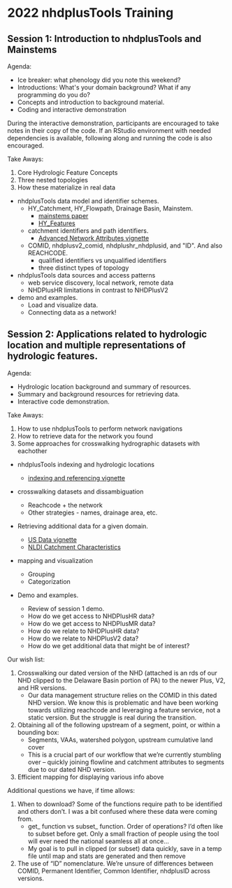 # 2022 nhdplusTools Training

## Session 1: Introduction to nhdplusTools and Mainstems

Agenda: 
- Ice breaker: what phenology did you note this weekend?
- Introductions: What's your domain background? What if any programming do you do?
- Concepts and introduction to background material.
- Coding and interactive demonstration

During the interactive demonstration, participants are encouraged to take notes in their copy of the code. If an RStudio environment with needed dependencies is available, following along and running the code is also encouraged.

Take Aways: 

1. Core Hydrologic Feature Concepts
1. Three nested topologies
1. How these materialize in real data

- nhdplusTools data model and identifier schemes.
  - HY_Catchment, HY_Flowpath, Drainage Basin, Mainstem.
    - [mainstems paper](https://www.sciencedirect.com/science/article/pii/S1364815220309841?via%3Dihub#fig1)
    - [HY_Features](https://docs.opengeospatial.org/is/14-111r6/14-111r6.html#figure5)
  - catchment identifiers and path identifiers.
    - [Advanced Network Attributes vignette](https://doi-usgs.github.io/nhdplusTools/articles/advanced_network.html)
  - COMID, nhdplusv2_comid, nhdplushr_nhdplusid, and "ID". And also REACHCODE.
    - qualified identifiers vs unqualified identifiers
    - three distinct types of topology
- nhdplusTools data sources and access patterns
  - web service discovery, local network, remote data
  - NHDPlusHR limitations in contrast to NHDPlusV2
- demo and examples.
  - Load and visualize data.
  - Connecting data as a network!
  
## Session 2: Applications related to hydrologic location and multiple representations of hydrologic features.

Agenda: 
- Hydrologic location background and summary of resources.
- Summary and background resources for retrieving data.
- Interactive code demonstration.

Take Aways:

1. How to use nhdplusTools to perform network navigations
1. How to retrieve data for the network you found
1. Some approaches for crosswalking hydrographic datasets with eachother

- nhdplusTools indexing and hydrologic locations
  - [indexing and referencing vignette](https://doi-usgs.github.io/nhdplusTools/articles/indexing.html)
- crosswalking datasets and dissambiguation
  - Reachcode + the network
  - Other strategies - names, drainage area, etc.
- Retrieving additional data for a given domain.
  - [US Data vignette](https://doi-usgs.github.io/nhdplusTools/articles/US_data.html)
  - [NLDI Catchment Characteristics](https://waterdata.usgs.gov/blog/nldi_update/)
- mapping and visualization
  - Grouping
  - Categorization

- Demo and examples.
  - Review of session 1 demo.
  - How do we get access to NHDPlusHR data?
  - How do we get access to NHDPlusMR data?
  - How do we relate to NHDPlusHR data?
  - How do we relate to NHDPlusV2 data?
  - How do we get additional data that might be of interest?

Our wish list:

1. Crosswalking our dated version of the NHD (attached is an rds of our NHD clipped to the Delaware Basin portion of PA) to the newer Plus, V2, and HR versions.
    + Our data management structure relies on the COMID in this dated NHD version. We know this is problematic and have been working towards utilizing reachcode and leveraging a feature service, not a static version. But the struggle is real during the transition.
1. Obtaining all  of the following upstream of a segment, point, or within a bounding box:
    + Segments, VAAs, watershed polygon, upstream cumulative land cover
    + This is a crucial part of our workflow that we’re currently stumbling over – quickly joining flowline and catchment attributes to segments due to our dated NHD version.
1. Efficient mapping for displaying various info above


Additional questions we have, if time allows:

1. When to download? Some of the functions require path to be identified and others don’t. I was a bit confused where these data were coming from.
    + get_ function vs subset_ function. Order of operations? I’d often like to subset before get. Only a small fraction of people using the tool will ever need the national seamless all at once…
    + My goal is to pull in clipped (or subset) data quickly, save in a temp file until map and stats are generated and then remove
1. The use of “ID” nomenclature. We’re unsure of differences between COMID, Permanent Identifier, Common Identifier, nhdplusID across versions.
